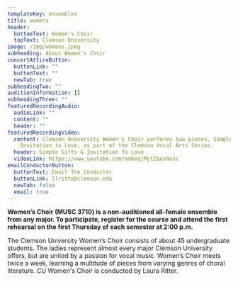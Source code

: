 ```yaml
---
templateKey: ensembles
title: womens
header:
  bottomText: Women's Choir
  topText: Clemson University
image: /img/womens.jpeg
subheading: About Women's Choir
concertAttireButton:
  buttonLink: ""
  buttonText: ""
  newTab: true
subheadingTwo: ""
auditionInformation: []
subheadingThree: ""
featuredRecordingAudio:
  audioLink: ""
  content: ""
  header: ""
featuredRecordingVideo:
  content: Clemson University Women's Choir performs two pieces, Simple Gifts and
    Invitation to Love, as part of the Clemson Vocal Arts Series.
  header: Simple Gifts & Invitation To Love
  videoLink: https://www.youtube.com/embed/MytZaosNoJc
emailConductorButton:
  buttonText: Email The Conductor
  buttonLink: llritte@clemson.edu
  newTab: false
  email: true
---
```

**Women’s Choir (MUSC 3710) is a non-auditioned all-female ensemble from any major. To participate, register for the course and attend the first rehearsal on the first Thursday of each semester at 2:00 p.m.**

The Clemson University Women’s Choir consists of about 45 undergraduate students. The ladies represent almost every major Clemson University offers, but are united by a passion for vocal music. Women’s Choir meets twice a week, learning a multitude of pieces from varying genres of choral literature. CU Women's Choir is conducted by Laura Ritter.
